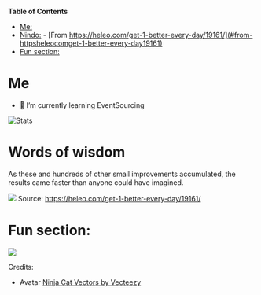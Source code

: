<!-- START doctoc generated TOC please keep comment here to allow auto update -->
<!-- DON'T EDIT THIS SECTION, INSTEAD RE-RUN doctoc TO UPDATE -->
**Table of Contents**

- [Me:](#me)
- [Nindo:](#nindo)
        - [From https://heleo.com/get-1-better-every-day/19161/](#from-httpsheleocomget-1-better-every-day19161)
- [Fun section:](#fun-section)

<!-- END doctoc generated TOC please keep comment here to allow auto update -->

# Me


- 🌱 I’m currently learning EventSourcing

![Stats](https://github-readme-stats.vercel.app/api?username=pixellos)

# Words of wisdom

As these and hundreds of other small improvements accumulated, the results came faster than anyone could have imagined.

![](https://cdn.heleo.com/wp-content/uploads/06205750/Screen-Shot-2018-09-28-at-2.54.53-PM-940x1024.png)
Source: https://heleo.com/get-1-better-every-day/19161/


# Fun section:

![](https://random-memer.herokuapp.com/)


Credits: 
- Avatar <a href="https://www.vecteezy.com/free-vector/ninja-cat">Ninja Cat Vectors by Vecteezy</a>
